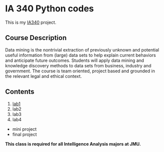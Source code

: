 # IA 340 Python codes 

This is my [IA340](https://catalog.jmu.edu/preview_course_nopop.php?catoid=50&coid=258336&print) project.

## Course Description 

Data mining is the nontrivial extraction of previously unknown and potential useful information from (large) data sets to help explain current behaviors and anticipate future outcomes. Students will apply data mining and knowledge discovery methods to data sets from business, industry and government. The course is team oriented, project based and grounded in the relevant legal and ethical context. 

## Contents 
1. [lab1](https://github.com/natalievitiello2005-arch/IA-340/blob/main/Lab1.ipynb)
2. lab2
3. lab3
4. lab4
- mini project
- final project

**This class is required for all Intelligence Analysis majors at JMU.**

